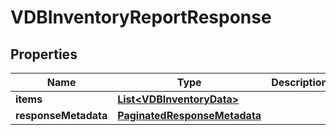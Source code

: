 

# VDBInventoryReportResponse


## Properties

Name | Type | Description | Notes
------------ | ------------- | ------------- | -------------
**items** | [**List&lt;VDBInventoryData&gt;**](VDBInventoryData.md) |  |  [optional]
**responseMetadata** | [**PaginatedResponseMetadata**](PaginatedResponseMetadata.md) |  |  [optional]



